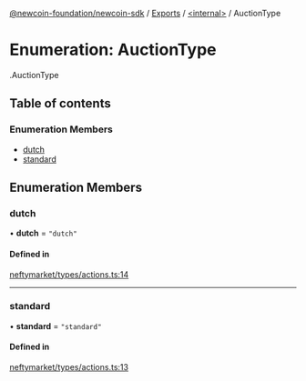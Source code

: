 [@newcoin-foundation/newcoin-sdk](../README.md) / [Exports](../modules.md) / [<internal\>](../modules/internal_.md) / AuctionType

# Enumeration: AuctionType

[<internal>](../modules/internal_.md).AuctionType

## Table of contents

### Enumeration Members

- [dutch](internal_.AuctionType.md#dutch)
- [standard](internal_.AuctionType.md#standard)

## Enumeration Members

### dutch

• **dutch** = ``"dutch"``

#### Defined in

[neftymarket/types/actions.ts:14](https://github.com/Newcoin-Foundation/newcoin-sdk/blob/acb802e/src/neftymarket/types/actions.ts#L14)

___

### standard

• **standard** = ``"standard"``

#### Defined in

[neftymarket/types/actions.ts:13](https://github.com/Newcoin-Foundation/newcoin-sdk/blob/acb802e/src/neftymarket/types/actions.ts#L13)
